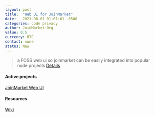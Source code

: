 ```yaml
---
layout: post
title:  "Web UI for JoinMarket"
date:   2021-08-01 01:01:01 -0500
categories: code privacy
author: JoinMarket-Org
value: 0.5
currency: BTC
contact: none
status: New
---
```


> a FOSS web ui so joinmarket can be easily integrated into popular node projects
[Details](https://github.com/JoinMarket-Org/joinmarket-clientserver/issues/978#issuecomment-919254929)

#### Active projects
[JoinMarket Web UI](https://github.com/joinmarket-webui/joinmarket-webui)

#### Resources
[Wiki](https://github.com/joinmarket-webui/joinmarket-webui/wiki)

